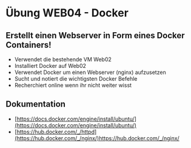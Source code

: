 # Übung WEB04 - Docker

## Erstellt einen Webserver in Form eines Docker Containers!

* Verwendet die bestehende VM Web02
* Installiert Docker auf Web02
* Verwendet Docker um einen Webserver (nginx) aufzusetzen
* Sucht und notiert die wichtigsten Docker Befehle 
* Recherchiert online wenn ihr nicht weiter wisst

## Dokumentation

* [https://docs.docker.com/engine/install/ubuntu/](https://docs.docker.com/engine/install/ubuntu/)
* [https://hub.docker.com/_/httpd](https://hub.docker.com/_/nginx/)https://hub.docker.com/_/nginx/
